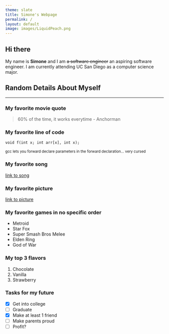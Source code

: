 ```yaml
---
theme: slate
title: Simone's Webpage
permalink: /
layout: default
image: images/LiquidPeach.png
---
```


## Hi there

My name is **Simone** and I am ~~a software engineer~~ an aspiring software engineer. I am currently attending UC San Diego as a computer science major.

## Random Details About Myself
---
### My favorite movie quote
> 60% of the time, it works everytime - Anchorman

### My favorite line of code
```
void f(int x; int arr[x], int x);
```
<sub> gcc lets you forward declare parameters in the forward declaration... very cursed </sub>

### My favorite song
[link to song](https://www.youtube.com/watch?v=dQw4w9WgXcQ)

### My favorite picture
[link to picture](images/jeff.jpg)

### My favorite games in no specific order
- Metroid
- Star Fox
- Super Smash Bros Melee
- Elden Ring
- God of War

### My top 3 flavors
1. Chocolate
2. Vanilla
3. Strawberry

### Tasks for my future
- [x] Get into college
- [ ] Graduate
- [x] Make at least 1 friend
- [ ] Make parents proud
- [ ] Profit?
